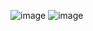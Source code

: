 ![image](https://github.com/Mikhail-068/Kotlin/assets/82748554/487b1e44-06ad-41ca-a6bb-348523341939)
![image](https://github.com/Mikhail-068/Kotlin/assets/82748554/49709cac-8465-4e9a-b2bf-fefa87f72e47)

